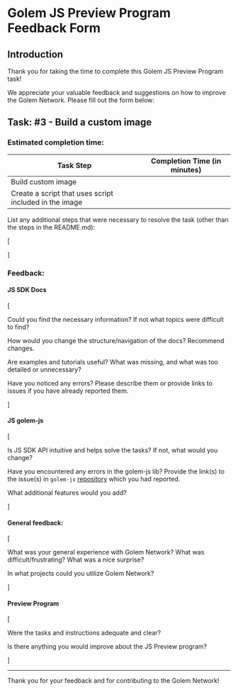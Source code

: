 # Golem JS Preview Program Feedback Form

## Introduction

Thank you for taking the time to complete this Golem JS Preview Program task!

We appreciate your valuable feedback and suggestions on how to improve the Golem Network.
Please fill out the form below:

## Task: #3 - Build a custom image

### Estimated completion time:

| Task Step                  | Completion Time (in minutes) |
| -------------------------- | ---------------------------- |
| Build custom image |                              |
| Create a script that uses script included in the image   |                              |

List any additional steps that were necessary to resolve the task (other than the steps in the README.md):

[


]

### Feedback:

#### JS SDK Docs

[

Could you find the necessary information? If not what topics were difficult to find?

How would you change the structure/navigation of the docs? Recommend changes.

Are examples and tutorials useful? What was missing, and what was too detailed or unnecessary?

Have you noticed any errors? Please describe them or provide links to issues if you have already reported them.

]

#### JS golem-js

[
    
Is JS SDK API intuitive and helps solve the tasks? If not, what would you change?

Have you encountered any errors in the golem-js lib? Provide the link(s) to the issue(s) in `golem-js` [repository](https://github.com/golemfactory/golem-js/issues) which you had reported.

What additional features would you add?

]

#### General feedback:

[

What was your general experience with Golem Network? What was difficult/frustrating? 
What was a nice surprise?

In what projects could you utilize Golem Network?

]

#### Preview Program

[

Were the tasks and instructions adequate and clear? 

Is there anything you would improve about the JS Preview program?

]


---

Thank you for your feedback and for contributing to the Golem Network!